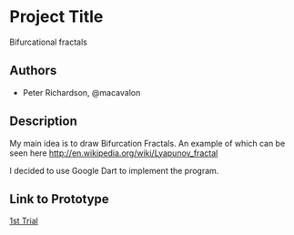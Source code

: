 # Project Title
Bifurcational fractals

## Authors
- Peter Richardson, @macavalon


## Description
My main idea is to draw Bifurcation Fractals.
An example of which can be seen here http://en.wikipedia.org/wiki/Lyapunov_fractal

I decided to use Google Dart to implement the program.

## Link to Prototype
[1st Trial](http://macavalon.com/devart/1stTrial/bifurcationtest.html "1st Trial]")

